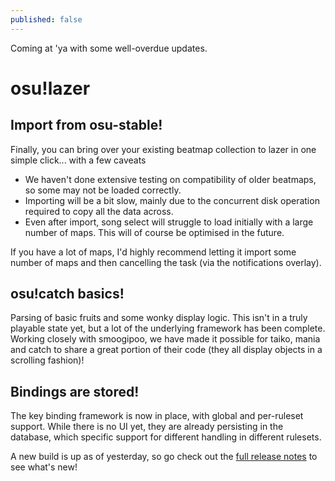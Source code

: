 ```yaml
---
published: false
---
```


Coming at 'ya with some well-overdue updates.

# osu!lazer

## Import from osu-stable!

Finally, you can bring over your existing beatmap collection to lazer in one simple click... with a few caveats

- We haven't done extensive testing on compatibility of older beatmaps, so some may not be loaded correctly.
- Importing will be a bit slow, mainly due to the concurrent disk operation required to copy all the data across.
- Even after import, song select will struggle to load initially with a large number of maps. This will of course be optimised in the future.

If you have a lot of maps, I'd highly recommend letting it import some number of maps and then cancelling the task (via the notifications overlay).

## osu!catch basics!

Parsing of basic fruits and some wonky display logic. This isn't in a truly playable state yet, but a lot of the underlying framework has been complete. Working closely with smoogipoo, we have made it possible for taiko, mania and catch to share a great portion of their code (they all display objects in a scrolling fashion)!

## Bindings are stored!

The key binding framework is now in place, with global and per-ruleset support. While there is no UI yet, they are already persisting in the database, which specific support for different handling in different rulesets.

A new build is up as of yesterday, so go check out the [full release notes](https://github.com/ppy/osu/releases/tag/v2017.802.0) to see what's new!
